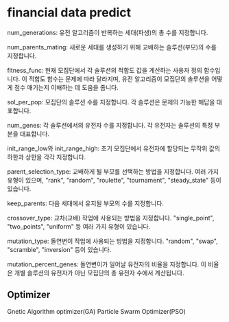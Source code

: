 # financial data predict

num_generations: 유전 알고리즘이 반복하는 세대(파생)의 총 수를 지정합니다.

num_parents_mating: 새로운 세대를 생성하기 위해 교배하는 솔루션(부모)의 수를 지정합니다.

fitness_func: 현재 모집단에서 각 솔루션의 적합도 값을 계산하는 사용자 정의 함수입니다. 이 적합도 함수는 문제에 따라 달라지며, 유전 알고리즘이 모집단의 솔루션을 어떻게 점수 매기는지 이해하는 데 도움을 줍니다.

sol_per_pop: 모집단의 솔루션 수를 지정합니다. 각 솔루션은 문제의 가능한 해답을 대표합니다.

num_genes: 각 솔루션에서의 유전자 수를 지정합니다. 각 유전자는 솔루션의 특정 부분을 대표합니다.

init_range_low와 init_range_high: 초기 모집단에서 유전자에 할당되는 무작위 값의 하한과 상한을 각각 지정합니다.

parent_selection_type: 교배하게 될 부모를 선택하는 방법을 지정합니다. 여러 가지 유형이 있으며, "rank", "random", "roulette", "tournament", "steady_state" 등이 있습니다.

keep_parents: 다음 세대에서 유지될 부모의 수를 지정합니다.

crossover_type: 교차(교배) 작업에 사용되는 방법을 지정합니다. "single_point", "two_points", "uniform" 등 여러 가지 유형이 있습니다.

mutation_type: 돌연변이 작업에 사용되는 방법을 지정합니다. "random", "swap", "scramble", "inversion" 등이 있습니다.

mutation_percent_genes: 돌연변이가 일어날 유전자의 비율을 지정합니다. 이 비율은 개별 솔루션의 유전자가 아닌 모집단의 총 유전자 수에서 계산됩니다.

## Optimizer
Gnetic Algorithm optimizer(GA)
Particle Swarm Optimizer(PSO)
